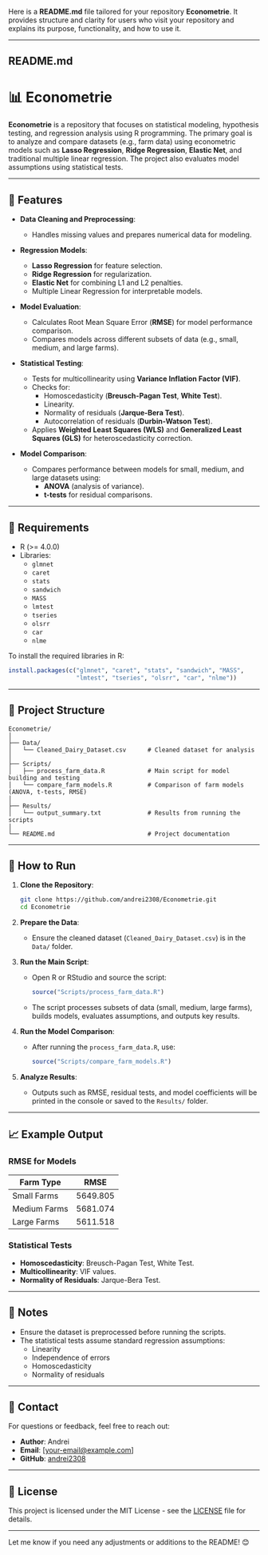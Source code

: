 Here is a **README.md** file tailored for your repository **Econometrie**. It provides structure and clarity for users who visit your repository and explains its purpose, functionality, and how to use it.

---

## **README.md**

# 📊 Econometrie

**Econometrie** is a repository that focuses on statistical modeling, hypothesis testing, and regression analysis using R programming. The primary goal is to analyze and compare datasets (e.g., farm data) using econometric models such as **Lasso Regression**, **Ridge Regression**, **Elastic Net**, and traditional multiple linear regression. The project also evaluates model assumptions using statistical tests.

---

## 🚀 **Features**

- **Data Cleaning and Preprocessing**:
  - Handles missing values and prepares numerical data for modeling.
  
- **Regression Models**:
  - **Lasso Regression** for feature selection.
  - **Ridge Regression** for regularization.
  - **Elastic Net** for combining L1 and L2 penalties.
  - Multiple Linear Regression for interpretable models.

- **Model Evaluation**:
  - Calculates Root Mean Square Error (**RMSE**) for model performance comparison.
  - Compares models across different subsets of data (e.g., small, medium, and large farms).

- **Statistical Testing**:
  - Tests for multicollinearity using **Variance Inflation Factor (VIF)**.
  - Checks for:
    - Homoscedasticity (**Breusch-Pagan Test**, **White Test**).
    - Linearity.
    - Normality of residuals (**Jarque-Bera Test**).
    - Autocorrelation of residuals (**Durbin-Watson Test**).
  - Applies **Weighted Least Squares (WLS)** and **Generalized Least Squares (GLS)** for heteroscedasticity correction.

- **Model Comparison**:
  - Compares performance between models for small, medium, and large datasets using:
    - **ANOVA** (analysis of variance).
    - **t-tests** for residual comparisons.

---

## 🔧 **Requirements**

- R (>= 4.0.0)
- Libraries:
  - `glmnet`
  - `caret`
  - `stats`
  - `sandwich`
  - `MASS`
  - `lmtest`
  - `tseries`
  - `olsrr`
  - `car`
  - `nlme`

To install the required libraries in R:

```R
install.packages(c("glmnet", "caret", "stats", "sandwich", "MASS", 
                   "lmtest", "tseries", "olsrr", "car", "nlme"))
```

---

## 📂 **Project Structure**

```
Econometrie/
│
├── Data/
│   └── Cleaned_Dairy_Dataset.csv      # Cleaned dataset for analysis
│
├── Scripts/
│   ├── process_farm_data.R            # Main script for model building and testing
│   └── compare_farm_models.R          # Comparison of farm models (ANOVA, t-tests, RMSE)
│
├── Results/
│   └── output_summary.txt             # Results from running the scripts
│
└── README.md                          # Project documentation
```

---

## 🔨 **How to Run**

1. **Clone the Repository**:
   ```bash
   git clone https://github.com/andrei2308/Econometrie.git
   cd Econometrie
   ```

2. **Prepare the Data**:
   - Ensure the cleaned dataset (`Cleaned_Dairy_Dataset.csv`) is in the `Data/` folder.

3. **Run the Main Script**:
   - Open R or RStudio and source the script:
     ```R
     source("Scripts/process_farm_data.R")
     ```
   - The script processes subsets of data (small, medium, large farms), builds models, evaluates assumptions, and outputs key results.

4. **Run the Model Comparison**:
   - After running the `process_farm_data.R`, use:
     ```R
     source("Scripts/compare_farm_models.R")
     ```

5. **Analyze Results**:
   - Outputs such as RMSE, residual tests, and model coefficients will be printed in the console or saved to the `Results/` folder.

---

## 📈 **Example Output**

### RMSE for Models
| Farm Type      | RMSE       |
|----------------|------------|
| Small Farms    | 5649.805   |
| Medium Farms   | 5681.074   |
| Large Farms    | 5611.518   |

### Statistical Tests
- **Homoscedasticity**: Breusch-Pagan Test, White Test.
- **Multicollinearity**: VIF values.
- **Normality of Residuals**: Jarque-Bera Test.

---

## 📝 **Notes**
- Ensure the dataset is preprocessed before running the scripts.
- The statistical tests assume standard regression assumptions:
  - Linearity
  - Independence of errors
  - Homoscedasticity
  - Normality of residuals

---

## 📧 **Contact**
For questions or feedback, feel free to reach out:

- **Author**: Andrei  
- **Email**: [your-email@example.com]  
- **GitHub**: [andrei2308](https://github.com/andrei2308)

---

## 📜 **License**
This project is licensed under the MIT License - see the [LICENSE](LICENSE) file for details.

---

Let me know if you need any adjustments or additions to the README! 😊
